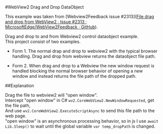 #WebView2 Drag and Drop DataObject

This example was taken from [Webview2Feedback issue #2313]([File drag and drop from WebView2 · Issue #2313 · MicrosoftEdge/WebView2Feedback · GitHub](https://github.com/MicrosoftEdge/WebView2Feedback/issues/2313)).

Drag and drop to and from Webview2 control dataobject example.  
This project consist of two examples.

- Form 1. The normal drap and drop to webview2 with the typical browser handling. Drag and drop from webview returns the dataobject file path.
  
- Form 2. When drag and drop to a Webview the new window request is handled blocking the normal browser behavior of opening a new window and instead returns the file path of the dropped path.
  

##Explanation

Drag the file to webview2 will "open window".  
Intercept "open window" in C# `wv2.CoreWebView2.NewWindowRequested`, get the file path,  
And use `wv2.CoreWebView2.ExecuteScriptAsync` to send this file path to the web page.  
"open window" is an asynchronous processing behavior, so in js I use `await Lib.Sleep()` to wait until the global variable `var temp_dropPath` is changed.
